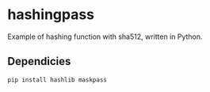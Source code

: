 # hashingpass
Example of hashing function with sha512, written in Python.
## Dependicies
```pip
pip install hashlib maskpass
```
